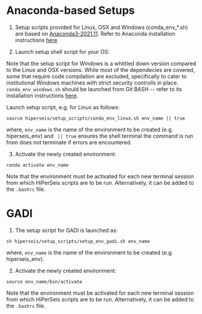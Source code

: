 # Anaconda-based Setups

1. Setup scripts provided for Linux, OSX and Windows (conda_env_*.sh) are based on
[Anaconda3-2021.11](https://repo.anaconda.com/archive/).
Refer to Anaconda installation instructions [here](https://conda.io/projects/conda/en/latest/user-guide/install/index.html)

2. Launch setup shell script for your OS:

Note that the setup script for Windows is a whittled down version compared to the Linux and OSX versions. While most of the dependecies 
are covered, some that require code compilation are excluded, specifically to cater to institutional Windows machines with strict security controlls in place. ``conda_env_windows.sh`` should be launched from Git BASH -- refer to its installation instructions [here](https://gitforwindows.org/).

 Launch setup script, e.g. for Linux as follows:
 
 ``source hiperseis/setup_scripts/conda_env_linux.sh env_name || true``

 where, ``env_name`` is the name of the environment to be created (e.g. hiperseis_env) and
 `` || true`` ensures the shell terminal the command is run from does not terminate
 if errors are encountered.



3. Activate the newly created environment:

``conda activate env_name``

Note that the environment must be activated for each new terminal session from which HiPerSeis scripts are to be run. Alternatively, it can be added to the ``.bashrc`` file.

# GADI

1. The setup script for GADI is launched as:

``sh hiperseis/setup_scripts/setup_env_gadi.sh env_name``

where, ``env_name`` is the name of the environment to be created (e.g. hiperseis_env).

2. Activate the newly created environment:

``source env_name/bin/activate``

Note that the environment must be activated for each new terminal session from which HiPerSeis scripts are to be run. Alternatively, it can be added to the ``.bashrc`` file.
